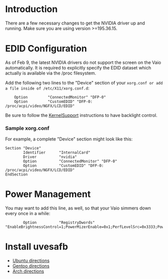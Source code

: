 # Introduction #
There are a few necessary changes to get the NVIDIA driver up and running. Make sure you are using version >=195.36.15.

# EDID Configuration #

As of Feb 9, the latest NVIDIA drivers do not support the screen on the Vaio automatically. It is required to explicitly specify the EDID dataset which actually is available via the /proc filesystem.

Add the following two lines to the "Device" section of your `xorg.conf or add a file inside of /etc/X11/xorg.conf.d`:
```
    Option         "ConnectedMonitor" "DFP-0"
    Option         "CustomEDID" "DFP-0: /proc/acpi/video/NGFX/LCD/EDID"
```

Be sure to follow the [KernelSupport](KernelSupport.md) instructions to have backlight control.

### Sample xorg.conf ###
For example, a complete "Device" section might look like this:
```
Section "Device"
        Identifier      "InternalCard"
        Driver          "nvidia"
        Option          "ConnectedMonitor" "DFP-0"
        Option          "CustomEDID" "DFP-0: /proc/acpi/video/NGFX/LCD/EDID"
EndSection
```

# Power Management #

You may want to add this line, as well, so that your Vaio simmers down every once in a while:

```
        Option          "RegistryDwords"          "EnableBrightnessControl=1;PowerMizerEnable=0x1;PerfLevelSrc=0x3333;PowerMizerLevel=0x3;PowerMizerDefault=0x3;PowerMizerDefaultAC=0x3"
```

# Install uvesafb #

  * [Ubuntu directions](http://idyllictux.wordpress.com/2010/04/26/lucidubuntu-10-04-high-resolution-plymouth-virtual-terminal-for-atinvidia-cards-with-proprietaryrestricted-driver/)
  * [Gentoo directions](http://en.gentoo-wiki.com/wiki/Framebuffer)
  * [Arch directions](http://wiki.archlinux.org/index.php/Uvesafb)